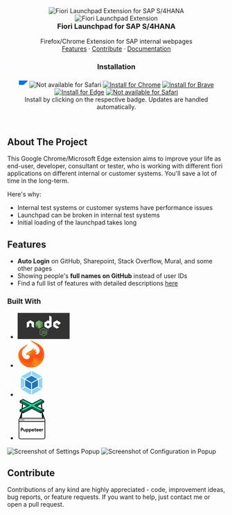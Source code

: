 <div align="center">

  <div id="banner-image-container" >
  <picture >
    <source media="(prefers-color-scheme: dark)" srcset="./assets/sap-addon-2-dark-mode.png">
    <source media="(prefers-color-scheme: light)" srcset="./assets/sap-addon-2-light-mode.png">
    <img alt="Fiori Launchpad Extension for SAP S/4HANA" src="./assets/sap-addon-2-light-mode.png" width="400">
  </picture>
  <img id="banner-image-light-mode-fallback-gh-pages" alt="Fiori Launchpad Extension" src="./assets/sap-addon-2-light-mode.png" width="0">
  </div>


  <h3 align="center" style="margin-top: 0;">Fiori Launchpad for SAP S/4HANA</h3>

  <p align="center">
    Firefox/Chrome Extension for SAP internal webpages
    <br />
    <a href="#features">Features</a>
    ·
    <a href="#contribute">Contribute</a>
    ·
    <a href="<<<<<<<broke">Documentation</a>
  </p>
</div>

<h3 align="center">Installation</h3>

<p align="center">
<a href="https://edrilanberisha.github.io/">
<img src="https://github.com/EdrilanBerisha/edrilanberisha.github.io/blob/main/imagesReadMe/sap48.png" height="20px" /></a>
<img src="https://img.shields.io/badge/firefox-not_available-000000?logo=firefox" alt="Not available for Safari" />
<a href="https://chromewebstore.google.com/detail/nelmoakcfgfgkigcjgkmibhmgfpbhcbh?utm_source=item-share-cb">
<img src="https://img.shields.io/badge/chrome-v1.23.3-4285F4?logo=google-chrome" alt="Install for Chrome" /></a>
<a href="https://chromewebstore.google.com/detail/nelmoakcfgfgkigcjgkmibhmgfpbhcbh?utm_source=item-share-cb">
<img src="https://img.shields.io/badge/brave-v1.23.3-FB542B?logo=brave" alt="Install for Brave" /></a>
<a href="https://chromewebstore.google.com/detail/nelmoakcfgfgkigcjgkmibhmgfpbhcbh?utm_source=item-share-cb">
<img src="https://img.shields.io/badge/edge-v1.23.3-0078D7?logo=microsoft-edge" alt="Install for Edge" /></a>
<a href="https://www.mozilla.org/en-US/firefox/new/">
<img src="https://img.shields.io/badge/safari-not_available-000000?logo=safari" alt="Not available for Safari" /></a>
<br />
Install by clicking on the respective badge.
Updates are handled automatically.
</p>

<br />

## About The Project

This Google Chrome/Microsoft Edge extension aims to improve your life as end-user, developer, consultant or tester, who is working with different fiori applications on different internal or customer systems. You'll save a lot of time in the long-term.

Here's why:
* Internal test systems or customer systems have performance issues
* Launchpad can be broken in internal test systems
* Initial loading of the launchpad takes long

## Features

* **Auto Login** on GitHub, Sharepoint, Stack Overflow, Mural, and some other pages
* Showing people's **full names on GitHub** instead of user IDs
* Find a full list of features with detailed descriptions <a href="<insertLink>">here</a>

### Built With

* [![nodejs][nodejs]][nodejs-url]
* [![UI5][ui5-wc]][ui5wc-url]
* [![Webpack][webpack]][webpack-url]
* [![Puppeteer][puppeteer]][puppeteer-url]

<img src="docs/screenshot-1.21-settings-popup.png" width="320" alt="Screenshot of Settings Popup" title="Screenshot of Settings Popup" /> <img src="docs/screenshot-1.21-settings-popup-configuration.png" width="320" alt="Screenshot of Configuration in Popup" title="Screenshot of Configuration in Popup" />

## Contribute

Contributions of any kind are highly appreciated - code, improvement ideas, bug reports, or feature requests.
If you want to help, just contact me or open a pull request.



[ui5-wc]: imagesReadme/ui5logo.png
[ui5wc-url]: https://sap.github.io/ui5-webcomponents/
[puppeteer]: imagesReadme/puppeteerlogo.png
[puppeteer-url]: https://github.com/puppeteer/puppeteer
[webpack]: imagesReadme/webpacklogo.png
[webpack-url]: https://webpack.js.org/
[nodejs]: imagesReadme/nodejslogo.png
[nodejs-url]: https://nodejs.org/en/
